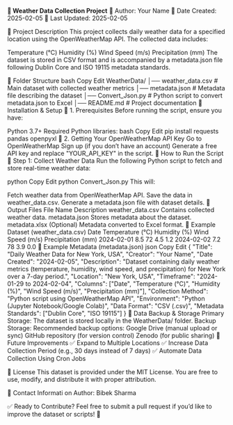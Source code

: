 **🚀 Weather Data Collection Project**
📌 Author: Your Name
📌 Date Created: 2025-02-05
📌 Last Updated: 2025-02-05

📌 Project Description
This project collects daily weather data for a specified location using the OpenWeatherMap API. The collected data includes:

Temperature (°C)
Humidity (%)
Wind Speed (m/s)
Precipitation (mm)
The dataset is stored in CSV format and is accompanied by a metadata.json file following Dublin Core and ISO 19115 metadata standards.

📌 Folder Structure
bash
Copy
Edit
WeatherData/
│── weather_data.csv        # Main dataset with collected weather metrics
│── metadata.json           # Metadata file describing the dataset
│── Convert_Json.py         # Python script to convert metadata.json to Excel
│── README.md               # Project documentation
📌 Installation & Setup
🔹 1. Prerequisites
Before running the script, ensure you have:

Python 3.7+
Required Python libraries:
bash
Copy
Edit
pip install requests pandas openpyxl
🔹 2. Getting Your OpenWeatherMap API Key
Go to OpenWeatherMap
Sign up (if you don’t have an account)
Generate a free API key and replace "YOUR_API_KEY" in the script.
📌 How to Run the Script
🔹 Step 1: Collect Weather Data
Run the following Python script to fetch and store real-time weather data:

python
Copy
Edit
python Convert_Json.py
This will:

Fetch weather data from OpenWeatherMap API.
Save the data in weather_data.csv.
Generate a metadata.json file with dataset details.
📌 Output Files
File Name	Description
weather_data.csv	Contains collected weather data.
metadata.json	Stores metadata about the dataset.
metadata.xlsx	(Optional) Metadata converted to Excel format.
📌 Example Dataset (weather_data.csv)
Date	Temperature (°C)	Humidity (%)	Wind Speed (m/s)	Precipitation (mm)
2024-02-01	8.5	72	4.5	1.2
2024-02-02	7.2	78	3.9	0.0
📌 Example Metadata (metadata.json)
json
Copy
Edit
{
    "Title": "Daily Weather Data for New York, USA",
    "Creator": "Your Name",
    "Date Created": "2024-02-05",
    "Description": "Dataset containing daily weather metrics (temperature, humidity, wind speed, and precipitation) for New York over a 7-day period.",
    "Location": "New York, USA",
    "Timeframe": "2024-01-29 to 2024-02-04",
    "Columns": ["Date", "Temperature (°C)", "Humidity (%)", "Wind Speed (m/s)", "Precipitation (mm)"],
    "Collection Method": "Python script using OpenWeatherMap API",
    "Environment": "Python (Jupyter Notebook/Google Colab)",
    "Data Format": "CSV (.csv)",
    "Metadata Standards": ["Dublin Core", "ISO 19115"]
}
📌 Data Backup & Storage
Primary Storage: The dataset is stored locally in the WeatherData/ folder.
Backup Storage: Recommended backup options:
Google Drive (manual upload or sync)
GitHub repository (for version control)
Zenodo (for public sharing)
📌 Future Improvements
✅ Expand to Multiple Locations
✅ Increase Data Collection Period (e.g., 30 days instead of 7 days)
✅ Automate Data Collection Using Cron Jobs

📌 License
This dataset is provided under the MIT License. You are free to use, modify, and distribute it with proper attribution.

📌 Contact Informati on
Author: Bibek Sharma

✅ Ready to Contribute?
Feel free to submit a pull request if you’d like to improve the dataset or scripts! 🚀
